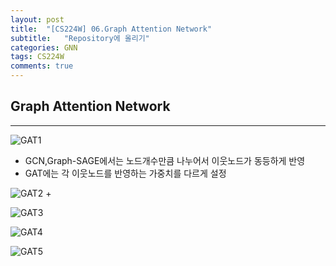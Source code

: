 ```yaml
---
layout: post
title:  "[CS224W] 06.Graph Attention Network"
subtitle:   "Repository에 올리기"
categories: GNN
tags: CS224W
comments: true
---
```


## Graph Attention Network
---

![GAT1](https://user-images.githubusercontent.com/70193130/179882069-56bb33be-2bde-4221-ba2a-ce3e48da4d27.png)

+ GCN,Graph-SAGE에서는 노드개수만큼 나누어서 이웃노드가 동등하게 반영
+ GAT에는 각 이웃노드를 반영하는 가중치를 다르게 설정


![GAT2](https://user-images.githubusercontent.com/70193130/179882067-9fa614d5-6b15-4f73-8e36-2e50c123cc9e.png)
+

![GAT3](https://user-images.githubusercontent.com/70193130/179882064-f1c603c9-25d2-400a-9ce3-e7bc3fb70dd0.png)

![GAT4](https://user-images.githubusercontent.com/70193130/179882063-255815f5-3c91-48c6-a99b-7309a3b39dc2.png)

![GAT5](https://user-images.githubusercontent.com/70193130/179882060-9790e750-8a0d-46a9-a69b-5fca7194ba74.png)